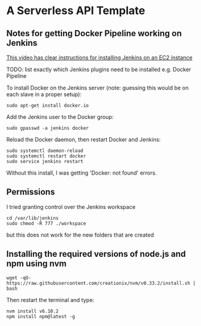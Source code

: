# A Serverless API Template

## Notes for getting Docker Pipeline working on Jenkins

[This video has clear instructions for installing Jenkins on an EC2 instance](https://www.youtube.com/watch?v=zojMg2c6k3Q&feature=youtu.be&ab_channel=JeffShantz#t=469.719179)

TODO: list exactly which Jenkins plugins need to be installed e.g. Docker Pipeline

To install Docker on the Jenkins server (note: guessing this would be on each slave in a proper setup):

```
sudo apt-get install docker.io
```

Add the Jenkins user to the Docker group:

```
sudo gpasswd -a jenkins docker
```

Reload the Docker daemon, then restart Docker and Jenkins:

```
sudo systemctl daemon-reload
sudo systemctl restart docker
sudo service jenkins restart
```

Without this install, I was getting 'Docker: not found' errors.


## Permissions

I tried granting control over the Jenkins workspace

```
cd /var/lib/jenkins
sudo chmod -R 777 ./workspace
```

but this does not work for the new folders that are created


## Installing the required versions of node.js and npm using nvm

```
wget -qO- https://raw.githubusercontent.com/creationix/nvm/v0.33.2/install.sh | bash
```

Then restart the terminal and type:


```
nvm install v6.10.2
npm install npm@latest -g
```